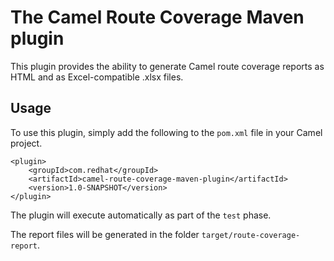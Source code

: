 # The Camel Route Coverage Maven plugin

This plugin provides the ability to generate Camel route coverage reports as HTML and as Excel-compatible .xlsx files.

## Usage

To use this plugin, simply add the following to the `pom.xml` file in your Camel project.

    <plugin>
        <groupId>com.redhat</groupId>
        <artifactId>camel-route-coverage-maven-plugin</artifactId>
        <version>1.0-SNAPSHOT</version>
    </plugin>

The plugin will execute automatically as part of the `test` phase.

The report files will be generated in the folder `target/route-coverage-report`.